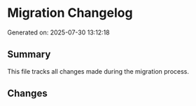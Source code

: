 # Migration Changelog

Generated on: 2025-07-30 13:12:18

## Summary
This file tracks all changes made during the migration process.

## Changes
